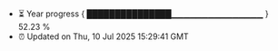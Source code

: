 - ⏳ Year progress { ███████████████▁▁▁▁▁▁▁▁▁▁▁▁▁▁▁ } 52.23 %
- ⏰ Updated on Thu, 10 Jul 2025 15:29:41 GMT

